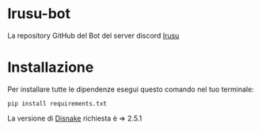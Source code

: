 # Irusu-bot
La repository GitHub del Bot del server discord [Irusu](https://discord.gg/irusu "Irusu")

# Installazione

Per installare tutte le dipendenze esegui questo comando nel tuo terminale:
```
pip install requirements.txt
```

La versione di [Disnake](https://github.com/DisnakeDev/disnake "Disnake") richiesta è => 2.5.1
